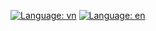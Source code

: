 [![Language: vn](https://img.shields.io/badge/lang-vi-brightgreen)](https://github.com/dungthantai/HttpFlex/blob/main/README_VI.md)
[![Language: en](https://img.shields.io/badge/lang-en-red)](https://github.com/dungthantai/HttpFlex/blob/main/README_EN.md)

